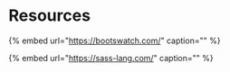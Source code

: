 # Resources

{% embed url="https://bootswatch.com/" caption="" %}

{% embed url="https://sass-lang.com/" caption="" %}

